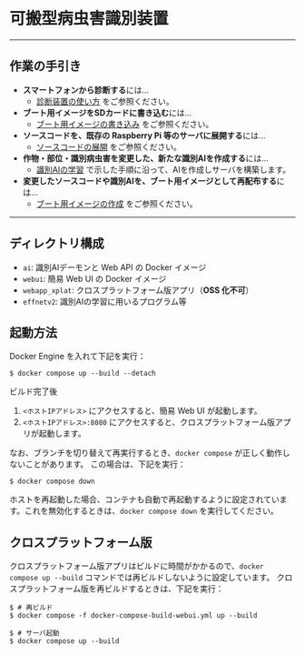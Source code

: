 # 可搬型病虫害識別装置

---

## 作業の手引き

* **スマートフォンから診断する**には...  
  * [診断装置の使い方](docs/how_to_use.md) をご参照ください。
* **ブート用イメージをSDカードに書き込む**には...  
  * [ブート用イメージの書き込み](docs/burn_bootable_image.md) をご参照ください。
* **ソースコードを、既存の Raspberry Pi 等のサーバに展開する**には...
  * [ソースコードの展開](docs/deploy_from_source.md) をご参照ください。
* **作物・部位・識別病虫害を変更した、新たな識別AIを作成する**には...  
  * [識別AIの学習](docs/train_diagnosis_ai.md) で示した手順に沿って、AIを作成しサーバを構築します。
* **変更したソースコードや識別AIを、ブート用イメージとして再配布する**には...  
  * [ブート用イメージの作成](docs/create_bootable_image.md) をご参照ください。

---

## ディレクトリ構成

* `ai`: 識別AIデーモンと Web API の Docker イメージ
* `webui`: 簡易 Web UI の Docker イメージ
* `webapp_xplat`: クロスプラットフォーム版アプリ（**OSS 化不可**）
* `effnetv2`: 識別AIの学習に用いるプログラム等

## 起動方法

Docker Engine を入れて下記を実行：

```console
$ docker compose up --build --detach
```

ビルド完了後

1. `<ホストIPアドレス>` にアクセスすると、簡易 Web UI が起動します。
1. `<ホストIPアドレス>:8080` にアクセスすると、クロスプラットフォーム版アプリが起動します。

なお、ブランチを切り替えて再実行するとき、`docker compose` が正しく動作しないことがあります。
この場合は、下記を実行：

```console
$ docker compose down
```

ホストを再起動した場合、コンテナも自動で再起動するように設定されています。これを無効化するときは、`docker compose down` を実行してください。

## クロスプラットフォーム版

クロスプラットフォーム版アプリはビルドに時間がかかるので、`docker compose up --build` コマンドでは再ビルドしないように設定しています。
クロスプラットフォーム版を再ビルドするときは、下記を実行：

```console
$ # 再ビルド
$ docker compose -f docker-compose-build-webui.yml up --build

$ # サーバ起動
$ docker compose up --build
```

